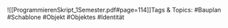
![[ProgrammierenSkript_1Semester.pdf#page=114]]Tags & Topics:
   #Bauplan
   #Schablone
   #Objekt
   #Objektes
   #Identität